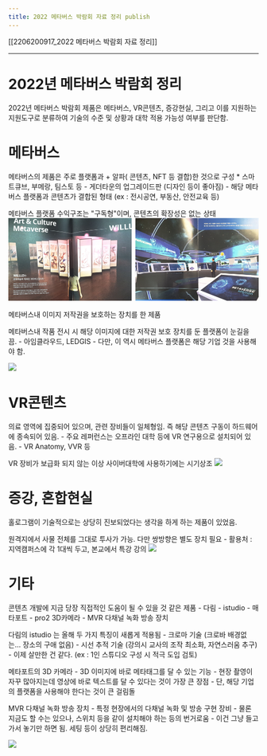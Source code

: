 ```yaml
---
title: 2022 메타버스 박람회 자료 정리 publish
---
```

[[2206200917_2022 메타버스 박람회 자료 정리]]

---
# 2022년 메타버스 박람회 정리 
2022년 메타버스 박람회 제품은 메타버스, VR콘텐츠, 증강현실, 그리고 이를 지원하는 지원도구로 분류하여 기술의 수준 및 상황과 대학 적용 가능성 여부를 판단함.

# 메타버스
메타버스의 제품은 주로 플랫폼과 + 알파( 콘텐츠, NFT 등 결합)한 것으로 구성
	* 스마트큐브, 부메랑, 팀스토 등
	- 게더타운의 업그레이드판 (디자인 등이 좋아짐)
	- 해당 메타버스 플랫폼과 콘텐츠가 결합된 형태 (ex : 전시공연, 부동산, 안전교육 등)

메타버스 플랫폼 수익구조는 "구독형"이며, 콘텐츠의 확장성은 없는 상태
<img src="./_attach/Pasted image 20220620125752.png" />

메타버스내 이미지 저작권을 보호하는 장치를 한 제품

메타버스내 작품 전시 시 해당 이미지에 대한 저작권 보호 장치를 둔 플랫폼이 눈길을 끔. 
	- 아임클라우드, LEDGIS
	- 다만, 이 역시 메타버스 플랫폼은 해당 기업 것을 사용해야 함. 

<img src="/_attach/Pasted image 20220620130702.png" />


# VR콘텐츠 
의료 영역에 집중되어 있으며, 관련 장비들이 일체형임. 즉 해당 콘텐츠 구동이 하드웨어에 종속되어 있음. 
	- 주요 레퍼런스는 오프라인 대학 등에 VR 연구용으로 설치되어 있음. 
	- VR Anatomy, VVR 등

VR 장비가 보급화 되지 않는 이상 사이버대학에 사용하기에는 시기상조
<img src="/_attach/Pasted image 20220620125832.png" />

# 증강, 혼합현실 
홀로그램이 기술적으로는 상당히 진보되었다는 생각을 하게 하는 제품이 있었음. 

원격지에서 사물 전체를 그대로 투사가 가능. 다만 쌍방향은 별도 장치 필요
	- 활용처 : 지역캠퍼스에 각 1대씩 두고, 본교에서 특강 강의 
<img src="/_attach/Pasted image 20220620130354.png" />

# 기타 
콘텐츠 개발에 지금 당장 직접적인 도움이 될 수 있을 것 같은 제품 
	- 다림 - istudio
	- 매타포트 - pro2 3D카메라
	- MVR 다채널 녹화 방송 장치

다림의 istudio 는 올해 두 가지 특징이 새롭게 적용됨
	- 크로마 기술 (크로바 배경없는... 장소의 구애 없음)
	- 시선 추적 기술 (강의시 교사의 조작 최소화, 자연스러움 추구)
	- 이제 살만한 건 같다. (ex : 1인 스튜디오 구성 시 적극 도입 검토)

메타포트의 3D 카메라 
	- 3D 이미지에 바로 메타태그를 달 수 있는 기능 
	- 현장 촬영이 자꾸 많아지는데 영상에 바로 텍스트를 달 수 있다는 것이 가장 큰 장점
	- 단, 해당 기업의 플랫폼을 사용해야 한다는 것이 큰 걸림돌 

MVR 다채널 녹화 방송 장치
	- 특정 현장에서의 다채널 녹화 및 방송 구현 장비 
	- 물론 지금도 할 수는 있으나, 스위치 등을 같이 설치해야 하는 등의 번거로움
	- 이건 그냥 들고가서 놓기만 하면 됨. 세팅 등이 상당히 편리해짐. 

<img src="/_attach/Pastedimage20220620131414.png" />